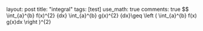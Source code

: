 layout: post
title: "integral"
tags: [test]
use_math: true
comments: true
$$ \int_{a}^{b} f(x)^{2} {dx} \int_{a}^{b} g(x)^{2} {dx}\geq \left ( \int_{a}^{b} f(x) g(x)dx \right )^{2}






